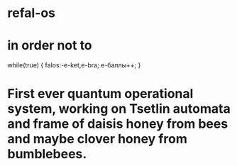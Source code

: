 # refal-os
# in order not to
while(true)
  {
      falos:-e-ket,e-bra;
      е-баллы++;
  }
 # First ever quantum operational system, working on Tsetlin automata and frame of daisis honey from bees and maybe clover honey from bumblebees.
